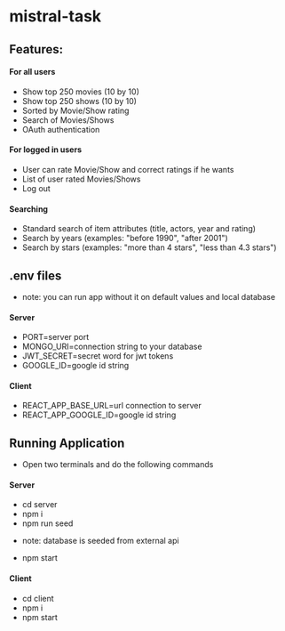 # mistral-task

## Features:

#### For all users

-  Show top 250 movies (10 by 10)
-  Show top 250 shows (10 by 10)
-  Sorted by Movie/Show rating
-  Search of Movies/Shows
-  OAuth authentication

#### For logged in users

-  User can rate Movie/Show and correct ratings if he wants
-  List of user rated Movies/Shows
-  Log out

#### Searching

-  Standard search of item attributes (title, actors, year and rating)
-  Search by years (examples: "before 1990", "after 2001")
-  Search by stars (examples: "more than 4 stars", "less than 4.3 stars")

## .env files

* note: you can run app without it on default values and local database

#### Server

- PORT=server port 
- MONGO_URI=connection string to your database
- JWT_SECRET=secret word for jwt tokens
- GOOGLE_ID=google id string

#### Client
- REACT_APP_BASE_URL=url connection to server
- REACT_APP_GOOGLE_ID=google id string

## Running Application

-  Open two terminals and do the following commands

#### Server

-  cd server
-  npm i
-  npm run seed 
* note: database is seeded from external api
-  npm start

#### Client

-  cd client
-  npm i
-  npm start
